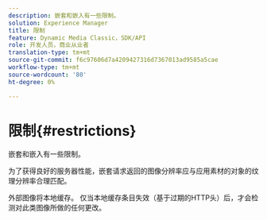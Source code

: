 ```yaml
---
description: 嵌套和嵌入有一些限制。
solution: Experience Manager
title: 限制
feature: Dynamic Media Classic，SDK/API
role: 开发人员，商业从业者
translation-type: tm+mt
source-git-commit: f6c97606d7a4209427316d7367013ad9585a5cae
workflow-type: tm+mt
source-wordcount: '80'
ht-degree: 0%

---
```



# 限制{#restrictions}

嵌套和嵌入有一些限制。

为了获得良好的服务器性能，嵌套请求返回的图像分辨率应与应用素材的对象的纹理分辨率合理匹配。

外部图像将本地缓存。 仅当本地缓存条目失效（基于过期的HTTP头）后，才会检测对此类图像所做的任何更改。
